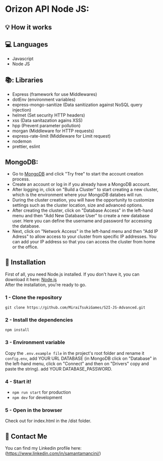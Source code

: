 # Orizon API Node JS: 

## :bulb: How it works

## :computer: Languages
- Javascript
- Node JS
  
## 📚: Libraries
- Express (framework for use Middlewares)
- dotEnv (environment variables)
- express-mongo-sanitize (Data sanitization against NoSQL query injection)
- helmet (Set security HTTP headers)
- xss (Data sanitazation agains XSS)
- hpp (Prevent parameter pollution)
- morgan (Middleware for HTTP requests)
- express-rate-limit (Middleware for Limit request)
- nodemon 
- prettier, eslint

## MongoDB: 
- Go to [MongoDB](https://www.mongodb.com/atlas/database) and click "Try free" to start the account creation process.
- Create an account or log in if you already have a MongoDB account. 
- After logging in, click on "Build a Cluster" to start creating a new cluster, which is the environment where your MongoDB databes will run.
- During the cluster creation, you will have the opportunity to customize settings such as the cluster location, size and advanced options.
- After creating the cluster, click on "Database Access" in the left-hand menu and then "Add New Database User" to create a new database user.
Here you can define the username and password for accessing the database.
- Next, click on "Network Access" in the left-hand menu and then "Add IP Adress" to allow access to your cluster from specific IP addresses. You can add your IP address so that you can access the cluster from home or the office.

## :floppy_disk: Installation

First of all, you need Node.js installed.
If you don't have it, you can download it here:
[Node.js](https://nodejs.org/it/download/)<br>
After the installation, you're ready to go.

### 1 - Clone the repository

`git clone https://github.com/MiraiTsukiGames/S2I-JS-Advanced.git`

### 2 - Install the dependencies

`npm install`

### 3 - Environment variable

Copy the `.env.example file` in the project's root folder and rename it `config.env`, add YOUR URL DATABASE (in MongoDB click on "Database" in the left-hand menu, click on "Connect" and then on "Drivers" copy and paste the string).
add YOUR DATABASE_PASSWORD.

### 4 - Start it!

- `npm run start` for production
- `npm dev` for development

### 5 - Open in the browser

Check out for index.html in the /dist folder.

## :e-mail: Contact Me

You can find my Linkedin profile here: (https://www.linkedin.com/in/samantamancini/)

